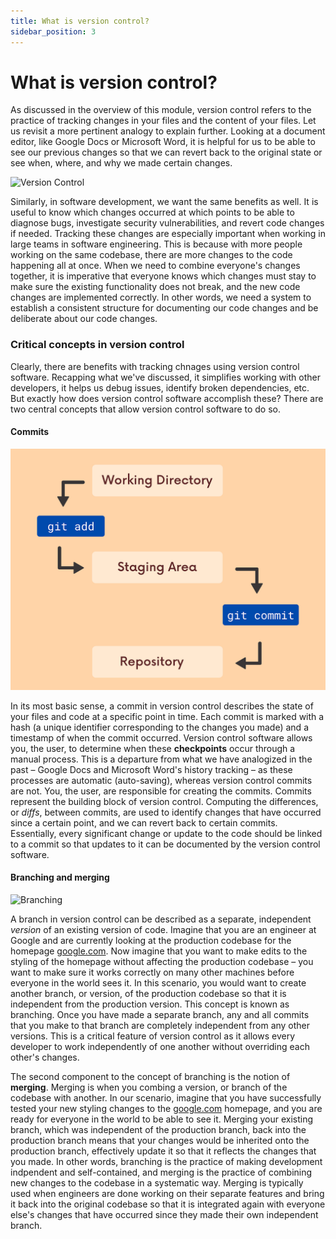 ```yaml
---
title: What is version control?
sidebar_position: 3
---
```


# What is version control?

As discussed in the overview of this module, version control refers to the practice of tracking changes in your files and the content of your files. Let us revisit a more pertinent analogy to explain further. Looking at a document editor, like Google Docs or Microsoft Word, it is helpful for us to be able to see our previous changes so that we can revert back to the original state or see when, where, and why we made certain changes.

![Version Control](https://miro.medium.com/v2/resize:fit:1020/1*S5psRAN8Zf16VeSzIibioQ.png)

Similarly, in software development, we want the same benefits as well. It is useful to know which changes occurred at which points to be able to diagnose bugs, investigate security vulnerabilities, and revert code changes if needed. Tracking these changes are especially important when working in large teams in software engineering. This is because with more people working on the same codebase, there are more changes to the code happening all at once. When we need to combine everyone's changes together, it is imperative that everyone knows which changes must stay to make sure the existing functionality does not break, and the new code changes are implemented correctly. In other words, we need a system to establish a consistent structure for documenting our code changes and be deliberate about our code changes.

### Critical concepts in version control

Clearly, there are benefits with tracking chnages using version control software. Recapping what we've discussed, it simplifies working with other developers, it helps us debug issues, identify broken dependencies, etc. But exactly how does version control software accomplish these? There are two central concepts that allow version control software to do so.

#### Commits

![Commit](/img/commit.png)

In its most basic sense, a commit in version control describes the state of your files and code at a specific point in time. Each commit is marked with a hash (a unique identifier corresponding to the changes you made) and a timestamp of when the commit occurred. Version control software allows you, the user, to determine when these **checkpoints** occur through a manual process. This is a departure from what we have analogized in the past – Google Docs and Microsoft Word's history tracking – as these processes are automatic (auto-saving), whereas version control commits are not. You, the user, are responsible for creating the commits. Commits represent the building block of version control. Computing the differences, or _diffs_, between commits, are used to identify changes that have occurred since a certain point, and we can revert back to certain commits. Essentially, every significant change or update to the code should be linked to a commit so that updates to it can be documented by the version control software.

#### Branching and merging

![Branching](https://www.nobledesktop.com/image/gitresources/git-branches-merge.png)

A branch in version control can be described as a separate, independent _version_ of an existing version of code. Imagine that you are an engineer at Google and are currently looking at the production codebase for the homepage [google.com](http://google.com). Now imagine that you want to make edits to the styling of the homepage without affecting the production codebase – you want to make sure it works correctly on many other machines before everyone in the world sees it. In this scenario, you would want to create another branch, or version, of the production codebase so that it is independent from the production version. This concept is known as branching. Once you have made a separate branch, any and all commits that you make to that branch are completely independent from any other versions. This is a critical feature of version control as it allows every developer to work independently of one another without overriding each other's changes.

The second component to the concept of branching is the notion of **merging**. Merging is when you combing a version, or branch of the codebase with another. In our scenario, imagine that you have successfully tested your new styling changes to the [google.com](google.com) homepage, and you are ready for everyone in the world to be able to see it. Merging your existing branch, which was independent of the production branch, back into the production branch means that your changes would be inherited onto the production branch, effectively update it so that it reflects the changes that you made. In other words, branching is the practice of making development indpendent and self-contained, and merging is the practice of combining new changes to the codebase in a systematic way. Merging is typically used when engineers are done working on their separate features and bring it back into the original codebase so that it is integrated again with everyone else's changes that have occurred since they made their own independent branch.

